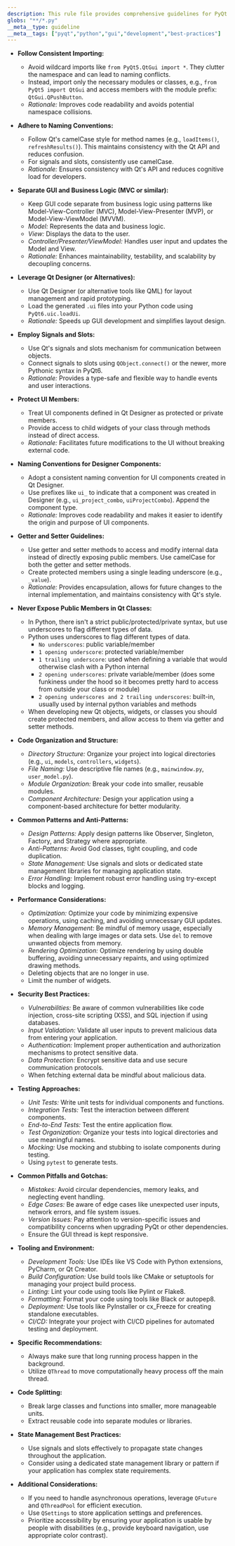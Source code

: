 ```yaml
---
description: This rule file provides comprehensive guidelines for PyQt development, covering code organization, common patterns, performance, security, testing, and tooling. It aims to help developers create maintainable, efficient, and secure PyQt applications.
globs: "**/*.py"
__meta__type: guideline
__meta__tags: ["pyqt","python","gui","development","best-practices"]
---
```

- **Follow Consistent Importing:**
  - Avoid wildcard imports like `from PyQt5.QtGui import *`. They clutter the namespace and can lead to naming conflicts.
  - Instead, import only the necessary modules or classes, e.g., `from PyQt5 import QtGui` and access members with the module prefix: `QtGui.QPushButton`.
  - *Rationale:* Improves code readability and avoids potential namespace collisions.

- **Adhere to Naming Conventions:**
  - Follow Qt's camelCase style for method names (e.g., `loadItems()`, `refreshResults()`). This maintains consistency with the Qt API and reduces confusion.
  - For signals and slots, consistently use camelCase.
  - *Rationale:* Ensures consistency with Qt's API and reduces cognitive load for developers.

- **Separate GUI and Business Logic (MVC or similar):**
  - Keep GUI code separate from business logic using patterns like Model-View-Controller (MVC), Model-View-Presenter (MVP), or Model-View-ViewModel (MVVM).
  - *Model:* Represents the data and business logic.
  - *View:* Displays the data to the user.
  - *Controller/Presenter/ViewModel:* Handles user input and updates the Model and View.
  - *Rationale:* Enhances maintainability, testability, and scalability by decoupling concerns.

- **Leverage Qt Designer (or Alternatives):**
  - Use Qt Designer (or alternative tools like QML) for layout management and rapid prototyping.
  - Load the generated `.ui` files into your Python code using `PyQt6.uic.loadUi`.
  - *Rationale:* Speeds up GUI development and simplifies layout design.

- **Employ Signals and Slots:**
  - Use Qt's signals and slots mechanism for communication between objects.
  - Connect signals to slots using `QObject.connect()` or the newer, more Pythonic syntax in PyQt6.
  - *Rationale:* Provides a type-safe and flexible way to handle events and user interactions.

- **Protect UI Members:**
  - Treat UI components defined in Qt Designer as protected or private members.
  - Provide access to child widgets of your class through methods instead of direct access.
  - *Rationale:* Facilitates future modifications to the UI without breaking external code.

- **Naming Conventions for Designer Components:**
  - Adopt a consistent naming convention for UI components created in Qt Designer.
  - Use prefixes like `ui_` to indicate that a component was created in Designer (e.g., `ui_project_combo`, `uiProjectCombo`). Append the component type.
  - *Rationale:* Improves code readability and makes it easier to identify the origin and purpose of UI components.

- **Getter and Setter Guidelines:**
  - Use getter and setter methods to access and modify internal data instead of directly exposing public members. Use camelCase for both the getter and setter methods.
  - Create protected members using a single leading underscore (e.g., `_value`).
  - *Rationale:* Provides encapsulation, allows for future changes to the internal implementation, and maintains consistency with Qt's style.

- **Never Expose Public Members in Qt Classes:**
  - In Python, there isn't a strict public/protected/private syntax, but use underscores to flag different types of data.
  - Python uses underscores to flag different types of data.
     - `No underscores`: public variable/member
     - `1 opening underscore`: protected variable/member
     - `1 trailing underscore`: used when defining a variable that would otherwise clash with a Python internal
     - `2 opening underscores`: private variable/member (does some funkiness under the hood so it becomes pretty hard to access from outside your class or module)
     - `2 opening underscores and 2 trailing underscores`: built-in, usually used by internal python variables and methods
  -  When developing new Qt objects, widgets, or classes you should create protected members, and allow access to them via getter and setter methods.

- **Code Organization and Structure:**
  - *Directory Structure:* Organize your project into logical directories (e.g., `ui`, `models`, `controllers`, `widgets`).
  - *File Naming:* Use descriptive file names (e.g., `mainwindow.py`, `user_model.py`).
  - *Module Organization:* Break your code into smaller, reusable modules.
  - *Component Architecture:* Design your application using a component-based architecture for better modularity.

- **Common Patterns and Anti-Patterns:**
  - *Design Patterns:* Apply design patterns like Observer, Singleton, Factory, and Strategy where appropriate.
  - *Anti-Patterns:* Avoid God classes, tight coupling, and code duplication.
  - *State Management:* Use signals and slots or dedicated state management libraries for managing application state.
  - *Error Handling:* Implement robust error handling using try-except blocks and logging.

- **Performance Considerations:**
  - *Optimization:* Optimize your code by minimizing expensive operations, using caching, and avoiding unnecessary GUI updates.
  - *Memory Management:* Be mindful of memory usage, especially when dealing with large images or data sets. Use `del` to remove unwanted objects from memory.
  - *Rendering Optimization:* Optimize rendering by using double buffering, avoiding unnecessary repaints, and using optimized drawing methods.
  - Deleting objects that are no longer in use.
  - Limit the number of widgets.

- **Security Best Practices:**
  - *Vulnerabilities:* Be aware of common vulnerabilities like code injection, cross-site scripting (XSS), and SQL injection if using databases.
  - *Input Validation:* Validate all user inputs to prevent malicious data from entering your application.
  - *Authentication:* Implement proper authentication and authorization mechanisms to protect sensitive data.
  - *Data Protection:* Encrypt sensitive data and use secure communication protocols.
  - When fetching external data be mindful about malicious data.

- **Testing Approaches:**
  - *Unit Tests:* Write unit tests for individual components and functions.
  - *Integration Tests:* Test the interaction between different components.
  - *End-to-End Tests:* Test the entire application flow.
  - *Test Organization:* Organize your tests into logical directories and use meaningful names.
  - *Mocking:* Use mocking and stubbing to isolate components during testing.
  - Using `pytest` to generate tests.

- **Common Pitfalls and Gotchas:**
  - *Mistakes:* Avoid circular dependencies, memory leaks, and neglecting event handling.
  - *Edge Cases:* Be aware of edge cases like unexpected user inputs, network errors, and file system issues.
  - *Version Issues:* Pay attention to version-specific issues and compatibility concerns when upgrading PyQt or other dependencies.
  - Ensure the GUI thread is kept responsive.

- **Tooling and Environment:**
  - *Development Tools:* Use IDEs like VS Code with Python extensions, PyCharm, or Qt Creator.
  - *Build Configuration:* Use build tools like CMake or setuptools for managing your project build process.
  - *Linting:* Lint your code using tools like Pylint or Flake8.
  - *Formatting:* Format your code using tools like Black or autopep8.
  - *Deployment:* Use tools like PyInstaller or cx_Freeze for creating standalone executables.
  - *CI/CD:* Integrate your project with CI/CD pipelines for automated testing and deployment.

- **Specific Recommendations:**
  - Always make sure that long running process happen in the background.
  - Utilize `QThread` to move computationally heavy process off the main thread.

- **Code Splitting:**
  - Break large classes and functions into smaller, more manageable units.
  - Extract reusable code into separate modules or libraries.

- **State Management Best Practices:**
   - Use signals and slots effectively to propagate state changes throughout the application.
   - Consider using a dedicated state management library or pattern if your application has complex state requirements.

- **Additional Considerations:**
    - If you need to handle asynchronous operations, leverage `QFuture` and `QThreadPool` for efficient execution.
    - Use `QSettings` to store application settings and preferences.
    - Prioritize accessibility by ensuring your application is usable by people with disabilities (e.g., provide keyboard navigation, use appropriate color contrast).